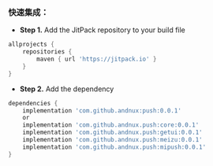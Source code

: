 ### 快速集成：
- **Step 1.** Add the JitPack repository to your build file
```groovy
allprojects {
    repositories {
        maven { url 'https://jitpack.io' }
    }
}
```
- **Step 2.** Add the dependency
```groovy
dependencies {
    implementation 'com.github.andnux:push:0.0.1'
    or
    implementation 'com.github.andnux.push:core:0.0.1'
    implementation 'com.github.andnux.push:getui:0.0.1'
    implementation 'com.github.andnux.push:meizu:0.0.1' 
    implementation 'com.github.andnux.push:mipush:0.0.1' 
}
```